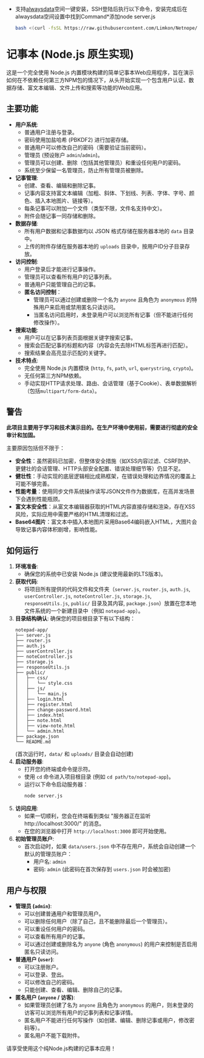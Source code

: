 - 支持[alwaysdata](https://www.alwaysdata.com/en/)空间一键安装，SSH登陆后执行以下命令，安装完成后在alwaysdata空间设置中找到Command*添加node server.js
     ```bash
     bash <(curl -fsSL https://raw.githubusercontent.com/Limkon/Netnope/master/setup.sh)
     ```

# 记事本 (Node.js 原生实现)

这是一个完全使用 Node.js 内置模块构建的简单记事本Web应用程序，旨在演示如何在不依赖任何第三方NPM包的情况下，从头开始实现一个包含用户认证、数据存储、富文本编辑、文件上传和搜索等功能的Web应用。

## 主要功能

* **用户系统**:
    * 普通用户注册与登录。
    * 密码使用加盐哈希 (PBKDF2) 进行加密存储。
    * 普通用户可以修改自己的密码（需要验证当前密码）。
    * 管理员 (预设账户 `admin`/`admin`)。
    * 管理员可以创建、删除（包括其他管理员）和重设任何用户的密码。
    * 系统至少保留一名管理员，防止所有管理员被删除。
* **记事管理**:
    * 创建、查看、编辑和删除记事。
    * 记事内容支持富文本编辑（加粗、斜体、下划线、列表、字体、字号、颜色、插入本地图片、链接等）。
    * 每条记事可以附加一个文件（类型不限，文件名支持中文）。
    * 附件会随记事一同存储和删除。
* **数据存储**:
    * 所有用户数据和记事数据均以 JSON 格式存储在服务器本地的 `data` 目录中。
    * 上传的附件存储在服务器本地的 `uploads` 目录中，按用户ID分子目录存放。
* **访问控制**:
    * 用户登录后才能进行记事操作。
    * 管理员可以查看所有用户的记事列表。
    * 普通用户只能管理自己的记事。
    * **匿名访问控制**：
        * 管理员可以通过创建或删除一个名为 `anyone` 且角色为 `anonymous` 的特殊用户来启用或禁用匿名只读访问。
        * 当匿名访问启用时，未登录用户可以浏览所有记事（但不能进行任何修改操作）。
* **搜索功能**:
    * 用户可以在记事列表页面根据关键字搜索记事。
    * 搜索会匹配记事的标题和内容（内容会先去除HTML标签再进行匹配）。
    * 搜索结果会高亮显示匹配的关键字。
* **技术特点**:
    * 完全使用 Node.js 内置模块 (`http`, `fs`, `path`, `url`, `querystring`, `crypto`)。
    * 无任何第三方NPM依赖。
    * 手动实现HTTP请求处理、路由、会话管理（基于Cookie）、表单数据解析（包括`multipart/form-data`）。

## 警告

**此项目主要用于学习和技术演示目的。在生产环境中使用前，需要进行彻底的安全审计和加固。**

主要原因包括但不限于：
* **安全性**：虽然密码已加密，但整体安全措施（如XSS内容过滤、CSRF防护、更健壮的会话管理、HTTP头部安全配置、错误处理细节等）仍显不足。
* **健壮性**：手动实现的底层逻辑相比成熟框架，在错误处理和边界情况的覆盖上可能不够完善。
* **性能考量**：使用同步文件系统操作读写JSON文件作为数据库，在高并发场景下会遇到性能瓶颈。
* **富文本安全性**：从富文本编辑器获取的HTML内容直接存储和渲染，存在XSS风险，实际应用中需要严格的HTML清理和过滤。
* **Base64图片**：富文本中插入本地图片采用Base64编码嵌入HTML，大图片会导致记事内容体积剧增，影响性能。

## 如何运行

1.  **环境准备**:
    * 确保您的系统中已安装 Node.js (建议使用最新的LTS版本)。
2.  **获取代码**:
    * 将项目所有提供的代码文件和文件夹（`server.js`, `router.js`, `auth.js`, `userController.js`, `noteController.js`, `storage.js`, `responseUtils.js`, `public/` 目录及其内容, `package.json`）放置在您本地文件系统的一个新建目录中（例如 `notepad-app`）。
3.  **目录结构确认**:
    确保您的项目根目录下有以下结构：
    ```
    notepad-app/
    ├── server.js
    ├── router.js
    ├── auth.js
    ├── userController.js
    ├── noteController.js
    ├── storage.js
    ├── responseUtils.js
    ├── public/
    │   ├── css/
    │   │   └── style.css
    │   ├── js/
    │   │   └── main.js
    │   ├── login.html
    │   ├── register.html
    │   ├── change-password.html
    │   ├── index.html
    │   ├── note.html
    │   ├── view-note.html
    │   └── admin.html
    ├── package.json
    └── README.md 
    ```
    (首次运行时，`data/` 和 `uploads/` 目录会自动创建)
4.  **启动服务器**:
    * 打开您的终端或命令提示符。
    * 使用 `cd` 命令进入项目根目录 (例如 `cd path/to/notepad-app`)。
    * 运行以下命令启动服务器：
        ```bash
        node server.js
        ```
5.  **访问应用**:
    * 如果一切顺利，您会在终端看到类似 "服务器正在监听 http://localhost:3000/" 的消息。
    * 在您的浏览器中打开 `http://localhost:3000` 即可开始使用。
6.  **初始管理员账户**:
    * 首次启动时，如果 `data/users.json` 中不存在用户，系统会自动创建一个默认的管理员账户：
        * 用户名: `admin`
        * 密码: `admin` (此密码在首次保存到 `users.json` 时会被加密)

## 用户与权限

* **管理员 (`admin`)**:
    * 可以创建普通用户和管理员用户。
    * 可以删除任何用户（除了自己，且不能删除最后一个管理员）。
    * 可以重设任何用户的密码。
    * 可以查看所有用户的记事。
    * 可以通过创建或删除名为 `anyone` (角色 `anonymous`) 的用户来控制是否启用匿名只读访问。
* **普通用户 (`user`)**:
    * 可以注册账户。
    * 可以登录、登出。
    * 可以修改自己的密码。
    * 只能创建、查看、编辑、删除自己的记事。
* **匿名用户 (`anyone` / 访客)**:
    * 如果管理员创建了名为 `anyone` 且角色为 `anonymous` 的用户，则未登录的访客可以浏览所有用户的记事列表和记事详情。
    * 匿名用户不能进行任何写操作（如创建、编辑、删除记事或用户，修改密码等）。
    * 匿名用户不能下载附件。

请享受使用这个纯Node.js构建的记事本应用！
